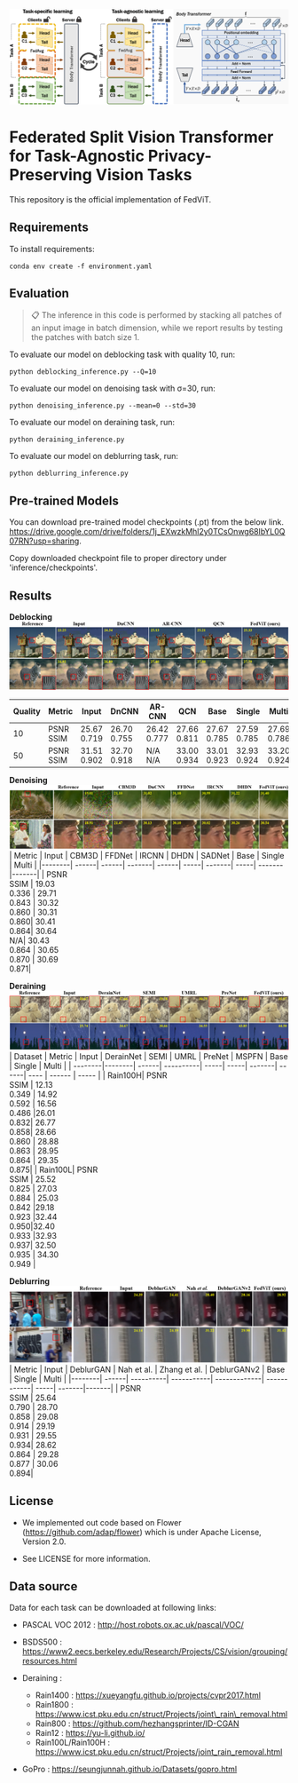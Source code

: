 ![Image of The Proposed method](figs/method.png)
# Federated Split Vision Transformer for Task-Agnostic Privacy-Preserving Vision Tasks

This repository is the official implementation of FedViT. 


## Requirements

To install requirements:

```setup
conda env create -f environment.yaml
```

## Evaluation
> 📋  The inference in this code is performed by stacking all patches of an input image in batch dimension, while we report results by testing the patches with batch size 1.

To evaluate our model on deblocking task with quality 10, run:

```eval
python deblocking_inference.py --Q=10
```

To evaluate our model on denoising task with σ=30, run:

```eval
python denoising_inference.py --mean=0 --std=30
```

To evaluate our model on deraining task, run:
```eval
python deraining_inference.py 
```

To evaluate our model on deblurring task, run:
```eval
python deblurring_inference.py  
```


## Pre-trained Models

You can download pre-trained model checkpoints (.pt) from the below link.
https://drive.google.com/drive/folders/1j_EXwzkMhl2y0TCsOnwg68lbYL0Q07RN?usp=sharing.

Copy downloaded checkpoint file to proper directory under 'inference/checkpoints'.

## Results

**Deblocking**
![visual_deblock](figs/results_deblock.png)

| Quality | Metric | Input | DnCNN | AR-CNN | QCN | Base | Single | Multi |
| --------|--------| ------| ------| -------| ----| -----| -------| ----- |
|    10   | PSNR<br>SSIM   | 25.67<br>0.719 | 26.70<br>0.755 | 26.42<br>0.777  |27.66<br>0.811| 27.67<br>0.785| 27.59<br>0.785  | 27.69<br>0.786 |
|    50   | PSNR<br>SSIM   | 31.51<br>0.902 | 32.70<br>0.918 | N/A<br>N/A  |33.00<br>0.934| 33.01<br>0.923| 32.93<br>0.924  | 33.20<br>0.924 |


**Denoising**
![visual_denoise](figs/results_denoise.png)
| Metric | Input | CBM3D | FFDNet | IRCNN | DHDN | SADNet | Base | Single | Multi |
|--------| ------| ------| -------| ------| -----| -------| -----| -------|-------|
| PSNR<br>SSIM | 19.03<br>0.336 | 29.71<br>0.843 | 30.32<br>0.860 | 30.31<br>0.860| 30.41<br>0.864| 30.64<br>N/A| 30.43<br>0.864 | 30.65<br>0.870 | 30.69<br>0.871|


**Deraining**
![visual_derain](figs/results_derain.png)
| Dataset | Metric | Input | DerainNet | SEMI | UMRL | PreNet | MSPFN | Base | Single | Multi |
| --------|--------| ------| ----------| -----| -----| -------| ------| ---- | ------ | ----- |
| Rain100H| PSNR<br>SSIM   | 12.13<br>0.349 | 14.92<br>0.592 | 16.56<br>0.486  |26.01<br>0.832| 26.77<br>0.858| 28.66<br>0.860 | 28.88<br>0.863 | 28.95<br>0.864 | 29.35<br>0.875|
| Rain100L| PSNR<br>SSIM   | 25.52<br>0.825 | 27.03<br>0.884 | 25.03<br>0.842 |29.18<br>0.923 |32.44<br>0.950|32.40<br>0.933 |32.93<br>0.937| 32.50<br>0.935  | 34.30<br>0.949 |


**Deblurring**
![visual_deblur](figs/results_deblur.png)
| Metric | Input | DeblurGAN | Nah et al. | Zhang et al. | DeblurGANv2 | Base | Single | Multi |
|--------| ------| ----------| -----------| -------------| ------------| -----| -------|-------|
| PSNR<br>SSIM | 25.64<br>0.790 | 28.70<br>0.858 | 29.08<br>0.914 | 29.19<br>0.931 | 29.55<br>0.934| 28.62<br>0.864 | 29.28<br>0.877 | 30.06 <br> 0.894|




## License
* We implemented out code based on Flower (https://github.com/adap/flower) which is under Apache License, Version 2.0. 

* See LICENSE for more information. 


## Data source
Data for each task can be downloaded at following links:
- PASCAL VOC 2012 : 
http://host.robots.ox.ac.uk/pascal/VOC/
- BSDS500 :
https://www2.eecs.berkeley.edu/Research/Projects/CS/vision/grouping/resources.html
- Deraining :
    - Rain1400 : 
    https://xueyangfu.github.io/projects/cvpr2017.html
    - Rain1800 : 
    https://www.icst.pku.edu.cn/struct/Projects/joint\_rain\_removal.html
    - Rain800 : 
    https://github.com/hezhangsprinter/ID-CGAN
    - Rain12 : 
    https://yu-li.github.io/
    - Rain100L/Rain100H : 
    https://www.icst.pku.edu.cn/struct/Projects/joint_rain_removal.html

- GoPro :
https://seungjunnah.github.io/Datasets/gopro.html

